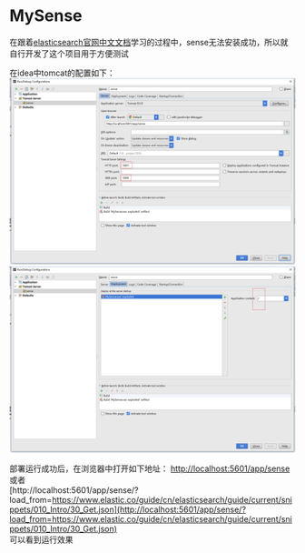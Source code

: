 # MySense  

在跟着[elasticsearch官网中文文档](https://www.elastic.co/guide/cn/elasticsearch/guide/current/index.html)学习的过程中，sense无法安装成功，所以就自行开发了这个项目用于方便测试  

在idea中tomcat的配置如下：  
![tomcat_config_0](github/tomcat_config_0.png)  
![tomcat_config_1](github/tomcat_config_1.png)  

部署运行成功后，在浏览器中打开如下地址：
[http://localhost:5601/app/sense  ](http://localhost:5601/app/sense)  
或者  
[http://localhost:5601/app/sense/?load_from=https://www.elastic.co/guide/cn/elasticsearch/guide/current/snippets/010_Intro/30_Get.json](http://localhost:5601/app/sense/?load_from=https://www.elastic.co/guide/cn/elasticsearch/guide/current/snippets/010_Intro/30_Get.json)    
可以看到运行效果
